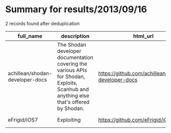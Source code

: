 
# Summary for results/2013/09/16
    
2 records found after deduplication

| full_name | description | html_url | matched_list | matched_count | pushed_at | size | stargazers_count | language | forks_count |
|---------------------------------|----------------------------------------------------------------------------------------------------------------------------------------|----------------------------------------------------|----------------|-----------------|---------------------------|--------|--------------------|------------|---------------|
| achillean/shodan-developer-docs | The Shodan developer documentation covering the various APIs for Shodan, Exploits, Scanhub and anything else that's offered by Shodan. | https://github.com/achillean/shodan-developer-docs | ['exploit'] | 1 | 2013-09-16 01:19:11+00:00 | 152 | 11 | CSS | 9 |
| eFrigid/iOS7 | Exploiting | https://github.com/eFrigid/iOS7 | ['exploit'] | 1 | 2013-09-16 00:38:00+00:00 | 56 | 0 | | 0 |
